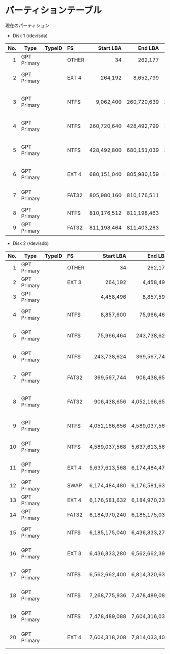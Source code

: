 # パーティションテーブル

現在のパーティション

* Disk 1 (/dev/sda)

|No.|Type|TypeID|FS|Start LBA|End LBA|Sectors|Size|Label|
|--:|----|-----|:--|--------:|------:|------:|---:|:----|
| 1|GPT Primary||OTHER|            34|       262,177|       262,144|       128 MiB            |GPT 予約 |
| 2|GPT Primary||EXT 4|       264,192|     8,652,799|     8,388,608|     4,096 MiB (    4 GiB)|LINUXBOOT|
| 3|GPT Primary||NTFS |     9,062,400|   260,720,639|   251,658,240|   122,880 MiB (  120 GiB)|WINDOWS  |
| 4|GPT Primary||NTFS |   260,720,640|   428,492,799|   167,772,160|    81,920 MiB (   80 GiB)|PROGRAMS |
| 5|GPT Primary||NTFS |   428,492,800|   680,151,039|   251,658,240|   122,880 MiB (  120 GiB)|NOINST   |
| 6|GPT Primary||EXT 4|   680,151,040|   805,980,159|   125,829,120|    61,440 MiB (   60 GiB)|LINUXROOT|
| 7|GPT Primary||FAT32|   805,980,160|   810,176,511|     4,196,352|     2,049 MiB (    2 GiB)|RECOVERY |
| 8|GPT Primary||NTFS |   810,176,512|   811,198,463|     1,021,952|       499 MiB            |回復     |
| 9|GPT Primary||FAT32|   811,198,464|   811,403,263|       204,800|       100 MiB            |EFI      |

* Disk 2 (/dev/sdb)

|No.|Type|TypeID|FS|Start LBA|End LBA|Sectors|Size|Label|
|--:|----|-----|:--|--------:|------:|------:|---:|:----|
| 1|GPT Primary||OTHER|            34|       262,177|       262,144|       128 MiB            |GPT 予約    |
| 2|GPT Primary||EXT 3|       264,192|     4,458,495|     4,194,304|     2,048 MiB (    2 GiB)|BKUPLNXBOOT |
| 3|GPT Primary||     |     4,458,496|     8,857,599|     4,399,104|     2,148 MiB (  2.1 GiB)|            |
| 4|GPT Primary||NTFS |     8,857,600|    75,966,463|    67,108,864|    32,768 MiB (   32 GiB)|USERS       |
| 5|GPT Primary||NTFS |    75,966,464|   243,738,623|   167,772,160|    81,920 MiB (   80 GiB)|RAMBK       |
| 6|GPT Primary||NTFS |   243,738,624|   369,567,743|   125,829,120|    61,440 MiB (   60 GiB)|PAGEFILE    |
| 7|GPT Primary||FAT32|   369,567,744|   906,438,655|   536,870,912|   262,144 MiB (  256 GiB)|DATA1       |
| 8|GPT Primary||FAT32|   906,438,656| 4,052,166,655| 3,145,728,000| 1,536,000 MiB (1,500 GiB)|DATA2       |
| 9|GPT Primary||NTFS | 4,052,166,656| 4,589,037,567|   536,870,912|   262,144 MiB (  256 GiB)|MOZILLA     |
|10|GPT Primary||NTFS | 4,589,037,568| 5,637,613,567| 1,048,576,000|   512,000 MiB (  500 GiB)|INSTALLER   |
|11|GPT Primary||EXT 4| 5,637,613,568| 6,174,484,479|   536,870,912|   262,144 MiB (  256 GiB)|LINUXHOME   |
|12|GPT Primary||SWAP | 6,174,484,480| 6,176,581,631|     2,097,152|     1,024 MiB (    1 GiB)|LINUXSWAP   |
|13|GPT Primary||EXT 4| 6,176,581,632| 6,184,970,239|     8,388,608|     4,096 MiB (    4 GiB)|LINUXTEMP   |
|14|GPT Primary||FAT32| 6,184,970,240| 6,185,175,039|       204,800|       100 MiB            |BACKUPEFI   |
|15|GPT Primary||NTFS | 6,185,175,040| 6,436,833,279|   251,658,240|   122,880 MiB (  120 GiB)|BKUPNOINST  |
|16|GPT Primary||EXT 3| 6,436,833,280| 6,562,662,399|   125,829,120|    61,440 MiB (   60 GiB)|BKUPLNXROOT |
|17|GPT Primary||NTFS | 6,562,662,400| 6,814,320,639|   251,658,240|   122,880 MiB (  120 GiB)|BKUPWINDOWS |
|18|GPT Primary||NTFS | 7,268,775,936| 7,478,489,087|   209,713,152|   102,399 MiB (  100 GiB)|OLDMOZILLA  |
|19|GPT Primary||NTFS | 7,478,489,088| 7,604,316,032|   125,826,945|    61,439 MiB (   60 GiB)|OLDRAMBK    |
|20|GPT Primary||EXT 4| 7,604,318,208| 7,814,033,407|   209,715,200|   102,400 MiB (  100 GiB)|OLDLINUXHOME|


